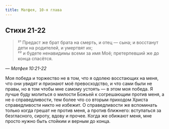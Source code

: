 ```yaml
---
title: Матфея, 10-я глава
---
```


## Стихи 21-22

> ²¹ Предаст же брат брата на смерть, и отец — сына; и восстанут дети на родителей, и умертвят их;  
> ²² и будете ненавидимы всеми за имя Моё; претерпевший же до конца спасётся.

— <cite>Матфея&nbsp;10:21-22</cite>

Моя победа и торжество не в том, что я одолею восстающих на меня, что они увидят и признают моё превосходство,
и что сами были не правы, но в том чтобы мне самому устоять — в этом моя победа. Я лучше буду молиться о милости
Божьей к согрешающим против меня, а не о справедливости, тем более что со вторым приходом Христа
справедливости никто не избежит. О справедливости же вспоминать только когда грешат не против меня, а против ближнего:
вступаться за безгласного, сироту, вдову и прочее. Когда же обижают меня, мне просто нужно быть стойким и верным до конца.
